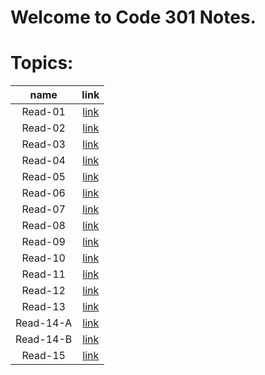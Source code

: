 # Welcome to Code 301 Notes.


# Topics:

| name | link |	
| :---:| :---:|	
|Read-01|[link](Read-Class-301/Read-01.md)|
|Read-02|[link](Read-Class-301/Read-02.md)|
|Read-03|[link](Read-Class-301/Read-03.md)|
|Read-04|[link](Read-Class-301/Read-04.md)|
|Read-05|[link](Read-Class-301/Read-05.md)|
|Read-06|[link](Read-Class-301/Read-06.md)|
|Read-07|[link](Read-Class-301/Read-07.md)|
|Read-08|[link](Read-Class-301/Read-08.md)|
|Read-09|[link](Read-Class-301/Read-09.md)|
|Read-10|[link](Read-Class-301/Read-10.md)|
|Read-11|[link](Read-Class-301/Read-11.md)|
|Read-12|[link](Read-Class-301/Read-12.md)|
|Read-13|[link](Read-Class-301/Read-13.md)|
|Read-14-A|[link](Read-Class-301/Read-14-A.md)|
|Read-14-B|[link](Read-Class-301/Read-14-B.md)|
|Read-15|[link](Read-Class-301/Read-15.md)|